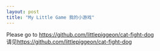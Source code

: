 ```yaml
---
layout: post
title: "My Little Game 我的小游戏"
---
```

Please go to <https://github.com/littlepiggeon/cat-fight-dog>  
请见<https://github.com/littlepiggeon/cat-fight-dog>  